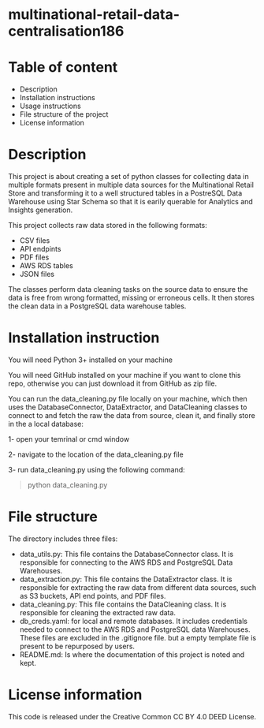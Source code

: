 # multinational-retail-data-centralisation186

# Table of content
- Description
- Installation instructions
- Usage instructions
- File structure of the project
- License information
  
# Description
This project is about creating a set of python classes for collecting data in multiple formats present in multiple data sources for the Multinational Retail Store and transforming it to a well structured tables in a PostreSQL Data Warehouse using Star Schema so that it is earily querable for Analytics and Insights generation.

This project collects raw data stored in the following formats:
- CSV files
- API endpints
- PDF files
- AWS RDS tables
- JSON files

The classes perform data cleaning tasks on the source data to ensure the data is free from wrong formatted, missing or erroneous cells. It then stores the clean data in a PostgreSQL data warehouse tables.


# Installation instruction
You will need Python 3+ installed on your machine

You will need GitHub installed on your machine if you want to clone this repo, otherwise you can just download it from GitHub as zip file.

You can run the data_cleaning.py file locally on your machine, which then uses the DatabaseConnector, DataExtractor, and DataCleaning classes to connect to and fetch the raw the data from source, clean it, and finally store in the a local database:

1- open your temrinal or cmd window

2- navigate to the location of the data_cleaning.py file

3- run data_cleaning.py using the following command:

> python data_cleaning.py

# File structure
The directory includes three files:

- data_utils.py: This file contains the DatabaseConnector class. It is responsible for connecting to the AWS RDS and PostgreSQL Data Warehouses.
- data_extraction.py: This file contains the DataExtractor class. It is responsible for extracting the raw data from different data sources, such as S3 buckets, API end points, and PDF files.
- data_cleaning.py: This file contains the DataCleaning class. It is responsible for cleaning the extracted raw data.
- db_creds.yaml: for local and remote databases. It includes credentials needed to connect to the AWS RDS and PostgreSQL data Warehouses. These files are excluded in the .gitignore file. but a empty template file is present to be repurposed by users.
- README.md: Is where the documentation of this project is noted and kept.

# License information
This code is released under the Creative Common CC BY 4.0 DEED License. 
